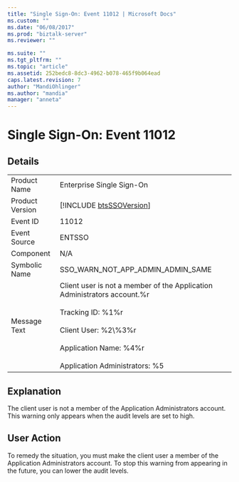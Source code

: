 ```yaml
---
title: "Single Sign-On: Event 11012 | Microsoft Docs"
ms.custom: ""
ms.date: "06/08/2017"
ms.prod: "biztalk-server"
ms.reviewer: ""

ms.suite: ""
ms.tgt_pltfrm: ""
ms.topic: "article"
ms.assetid: 252bedc8-8dc3-4962-b078-465f9b064ead
caps.latest.revision: 7
author: "MandiOhlinger"
ms.author: "mandia"
manager: "anneta"
---
```

# Single Sign-On: Event 11012
## Details  
  
|                 |                                                                                                                                                                                                                        |
|-----------------|------------------------------------------------------------------------------------------------------------------------------------------------------------------------------------------------------------------------|
|  Product Name   |                                                                                               Enterprise Single Sign-On                                                                                                |
| Product Version |                                                                              [!INCLUDE [btsSSOVersion](../includes/btsssoversion-md.md)]                                                                               |
|    Event ID     |                                                                                                         11012                                                                                                          |
|  Event Source   |                                                                                                         ENTSSO                                                                                                         |
|    Component    |                                                                                                          N/A                                                                                                           |
|  Symbolic Name  |                                                                                           SSO_WARN_NOT_APP_ADMIN_ADMIN_SAME                                                                                            |
|  Message Text   | Client user is not a member of the Application Administrators account.%r<br /><br /> Tracking ID: %1%r<br /><br /> Client User: %2\\%3%r<br /><br /> Application Name: %4%r<br /><br /> Application Administrators: %5 |
  
## Explanation  
 The client user is not a member of the Application Administrators account. This warning only appears when the audit levels are set to high.  
  
## User Action  
 To remedy the situation, you must make the client user a member of the Application Administrators account. To stop this warning from appearing in the future, you can lower the audit levels.
